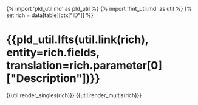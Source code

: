 {% import 'pld_util.md' as pld_util %}
{% import 'fmt_util.md' as util %}
{% set rich = data[table][ctx["ID"]] %}

# {{pld_util.lfts(util.link(rich), entity=rich.fields, translation=rich.parameter[0]["Description"])}}
{{util.render_singles(rich)}}
{{util.render_multis(rich)}}